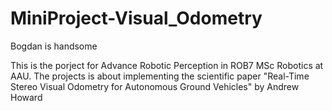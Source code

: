 # MiniProject-Visual_Odometry
Bogdan is handsome

This is the porject for Advance Robotic Perception in ROB7 MSc Robotics at AAU. The projects is about implementing the scientific paper "Real-Time Stereo Visual Odometry for Autonomous Ground Vehicles" by Andrew Howard
